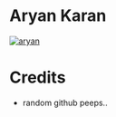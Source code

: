 # Aryan Karan

[![aryan](https://img.shields.io/badge/aryankaran-.io-blue)](https://aryankaran.github.io)

# Credits

- random github peeps..
